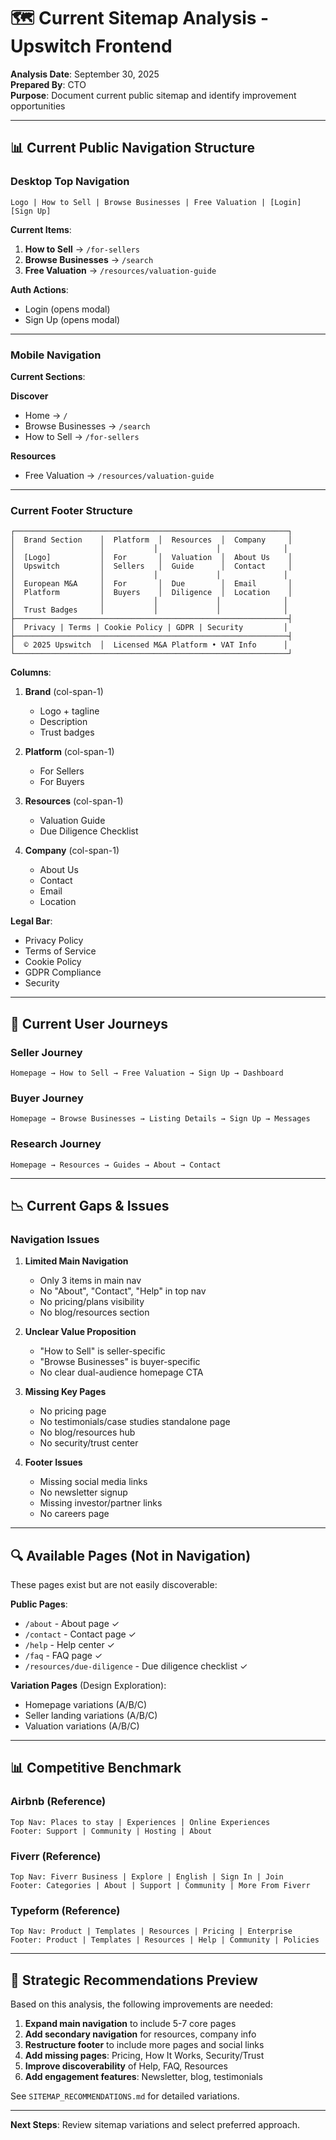 # 🗺️ Current Sitemap Analysis - Upswitch Frontend

**Analysis Date**: September 30, 2025  
**Prepared By**: CTO  
**Purpose**: Document current public sitemap and identify improvement opportunities

---

## 📊 Current Public Navigation Structure

### **Desktop Top Navigation**

```
Logo | How to Sell | Browse Businesses | Free Valuation | [Login] [Sign Up]
```

**Current Items**:

1. **How to Sell** → `/for-sellers`
2. **Browse Businesses** → `/search`
3. **Free Valuation** → `/resources/valuation-guide`

**Auth Actions**:

- Login (opens modal)
- Sign Up (opens modal)

---

### **Mobile Navigation**

**Current Sections**:

**Discover**

- Home → `/`
- Browse Businesses → `/search`
- How to Sell → `/for-sellers`

**Resources**

- Free Valuation → `/resources/valuation-guide`

---

### **Current Footer Structure**

```
┌─────────────────────────────────────────────────────────────┐
│  Brand Section    │  Platform  │  Resources  │  Company     │
│                   │           │             │              │
│  [Logo]           │  For       │  Valuation  │  About Us    │
│  Upswitch         │  Sellers   │  Guide      │  Contact     │
│                   │           │             │              │
│  European M&A     │  For       │  Due        │  Email       │
│  Platform         │  Buyers    │  Diligence  │  Location    │
│                   │           │             │              │
│  Trust Badges     │           │             │              │
├─────────────────────────────────────────────────────────────┤
│  Privacy | Terms | Cookie Policy | GDPR | Security         │
├─────────────────────────────────────────────────────────────┤
│  © 2025 Upswitch  │  Licensed M&A Platform • VAT Info      │
└─────────────────────────────────────────────────────────────┘
```

**Columns**:

1. **Brand** (col-span-1)
   - Logo + tagline
   - Description
   - Trust badges

2. **Platform** (col-span-1)
   - For Sellers
   - For Buyers

3. **Resources** (col-span-1)
   - Valuation Guide
   - Due Diligence Checklist

4. **Company** (col-span-1)
   - About Us
   - Contact
   - Email
   - Location

**Legal Bar**:

- Privacy Policy
- Terms of Service
- Cookie Policy
- GDPR Compliance
- Security

---

## 🎯 Current User Journeys

### **Seller Journey**

```
Homepage → How to Sell → Free Valuation → Sign Up → Dashboard
```

### **Buyer Journey**

```
Homepage → Browse Businesses → Listing Details → Sign Up → Messages
```

### **Research Journey**

```
Homepage → Resources → Guides → About → Contact
```

---

## 📉 Current Gaps & Issues

### **Navigation Issues**

1. **Limited Main Navigation**
   - Only 3 items in main nav
   - No "About", "Contact", "Help" in top nav
   - No pricing/plans visibility
   - No blog/resources section

2. **Unclear Value Proposition**
   - "How to Sell" is seller-specific
   - "Browse Businesses" is buyer-specific
   - No clear dual-audience homepage CTA

3. **Missing Key Pages**
   - No pricing page
   - No testimonials/case studies standalone page
   - No blog/resources hub
   - No security/trust center

4. **Footer Issues**
   - Missing social media links
   - No newsletter signup
   - Missing investor/partner links
   - No careers page

---

## 🔍 Available Pages (Not in Navigation)

These pages exist but are not easily discoverable:

**Public Pages**:

- `/about` - About page ✓
- `/contact` - Contact page ✓
- `/help` - Help center ✓
- `/faq` - FAQ page ✓
- `/resources/due-diligence` - Due diligence checklist ✓

**Variation Pages** (Design Exploration):

- Homepage variations (A/B/C)
- Seller landing variations (A/B/C)
- Valuation variations (A/B/C)

---

## 📊 Competitive Benchmark

### **Airbnb** (Reference)

```
Top Nav: Places to stay | Experiences | Online Experiences
Footer: Support | Community | Hosting | About
```

### **Fiverr** (Reference)

```
Top Nav: Fiverr Business | Explore | English | Sign In | Join
Footer: Categories | About | Support | Community | More From Fiverr
```

### **Typeform** (Reference)

```
Top Nav: Product | Templates | Resources | Pricing | Enterprise
Footer: Product | Templates | Resources | Help | Community | Policies
```

---

## 🎯 Strategic Recommendations Preview

Based on this analysis, the following improvements are needed:

1. **Expand main navigation** to include 5-7 core pages
2. **Add secondary navigation** for resources, company info
3. **Restructure footer** to include more pages and social links
4. **Add missing pages**: Pricing, How It Works, Security/Trust
5. **Improve discoverability** of Help, FAQ, Resources
6. **Add engagement features**: Newsletter, blog, testimonials

See `SITEMAP_RECOMMENDATIONS.md` for detailed variations.

---

**Next Steps**: Review sitemap variations and select preferred approach.
